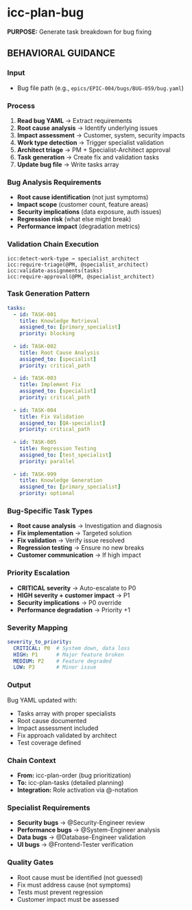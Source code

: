 # icc-plan-bug

**PURPOSE:** Generate task breakdown for bug fixing

## BEHAVIORAL GUIDANCE

### Input
- Bug file path (e.g., `epics/EPIC-004/bugs/BUG-059/bug.yaml`)

### Process
1. **Read bug YAML** → Extract requirements
2. **Root cause analysis** → Identify underlying issues
3. **Impact assessment** → Customer, system, security impacts
4. **Work type detection** → Trigger specialist validation
5. **Architect triage** → PM + Specialist-Architect approval
6. **Task generation** → Create fix and validation tasks
7. **Update bug file** → Write tasks array

### Bug Analysis Requirements
- **Root cause identification** (not just symptoms)
- **Impact scope** (customer count, feature areas)
- **Security implications** (data exposure, auth issues)
- **Regression risk** (what else might break)
- **Performance impact** (degradation metrics)

### Validation Chain Execution
```
icc:detect-work-type → specialist_architect
icc:require-triage(@PM, @specialist_architect)
icc:validate-assignments(tasks)
icc:require-approval(@PM, @specialist_architect)
```

### Task Generation Pattern
```yaml
tasks:
  - id: TASK-001
    title: Knowledge Retrieval
    assigned_to: [primary_specialist]
    priority: blocking
    
  - id: TASK-002
    title: Root Cause Analysis
    assigned_to: [specialist]
    priority: critical_path
    
  - id: TASK-003
    title: Implement Fix
    assigned_to: [specialist]
    priority: critical_path
    
  - id: TASK-004
    title: Fix Validation
    assigned_to: [QA-specialist]
    priority: critical_path
    
  - id: TASK-005
    title: Regression Testing
    assigned_to: [test_specialist]
    priority: parallel
    
  - id: TASK-999
    title: Knowledge Generation
    assigned_to: [primary_specialist]
    priority: optional
```

### Bug-Specific Task Types
- **Root cause analysis** → Investigation and diagnosis
- **Fix implementation** → Targeted solution
- **Fix validation** → Verify issue resolved
- **Regression testing** → Ensure no new breaks
- **Customer communication** → If high impact

### Priority Escalation
- **CRITICAL severity** → Auto-escalate to P0
- **HIGH severity + customer impact** → P1
- **Security implications** → P0 override
- **Performance degradation** → Priority +1

### Severity Mapping
```yaml
severity_to_priority:
  CRITICAL: P0  # System down, data loss
  HIGH: P1      # Major feature broken
  MEDIUM: P2    # Feature degraded
  LOW: P3       # Minor issue
```

### Output
Bug YAML updated with:
- Tasks array with proper specialists
- Root cause documented
- Impact assessment included
- Fix approach validated by architect
- Test coverage defined

### Chain Context
- **From:** icc-plan-order (bug prioritization)
- **To:** icc-plan-tasks (detailed planning)
- **Integration:** Role activation via @-notation

### Specialist Requirements
- **Security bugs** → @Security-Engineer review
- **Performance bugs** → @System-Engineer analysis
- **Data bugs** → @Database-Engineer validation
- **UI bugs** → @Frontend-Tester verification

### Quality Gates
- Root cause must be identified (not guessed)
- Fix must address cause (not symptoms)
- Tests must prevent regression
- Customer impact must be assessed